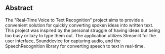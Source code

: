 ## Abstract ##
The "Real-Time Voice to Text Recognition" project aims to provide a convenient solution for quickly converting spoken ideas into written text. This project was inspired by the personal struggle of having ideas but being too busy or lazy to type them out. The application utilizes Streamlit for the user interface, Sounddevice for capturing audio, and the SpeechRecognition library for converting speech to text in real-time.
